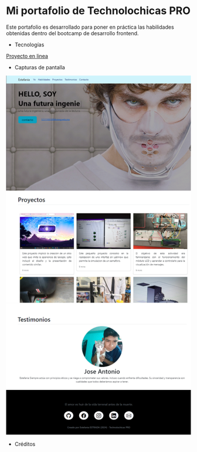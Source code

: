 # Mi portafolio de Technolochicas PRO

 

Este portafolio es desarrollado para poner en práctica las habilidades obtenidas dentro del bootcamp de desarrollo frontend.

 

- Tecnologías

[Proyecto en linea](https://gentle-rolypoly-fb079f.netlify.app/)

- Capturas de pantalla

![Sección Yo](assets/frente.png)
![Sección Yo](assets/proyec.png)
![Sección Yo](assets/testi.png)
![Sección Yo](assets/pie.png)








- Créditos